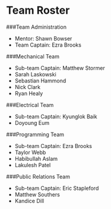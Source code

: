 Team Roster  
===
###Team Administration  
- Mentor: Shawn Bowser  
- Team Captain: Ezra Brooks  
  
###Mechanical Team  
- Sub-team Captain: Matthew Stormer  
- Sarah Laskowski  
- Sebastian Hammond  
- Nick Clark  
- Ryan Healy  
  
###Electrical Team  
- Sub-team Captain: Kyunglok Baik  
- Doyoung Eum  
  
###Programming Team  
- Sub-team Captain: Ezra Brooks  
- Taylor Webb  
- Habibullah Aslam  
- Lakulesh Patel  
  
###Public Relations Team  
- Sub-team Captain: Eric Stapleford  
- Matthew Southers  
- Kandice Dill  
